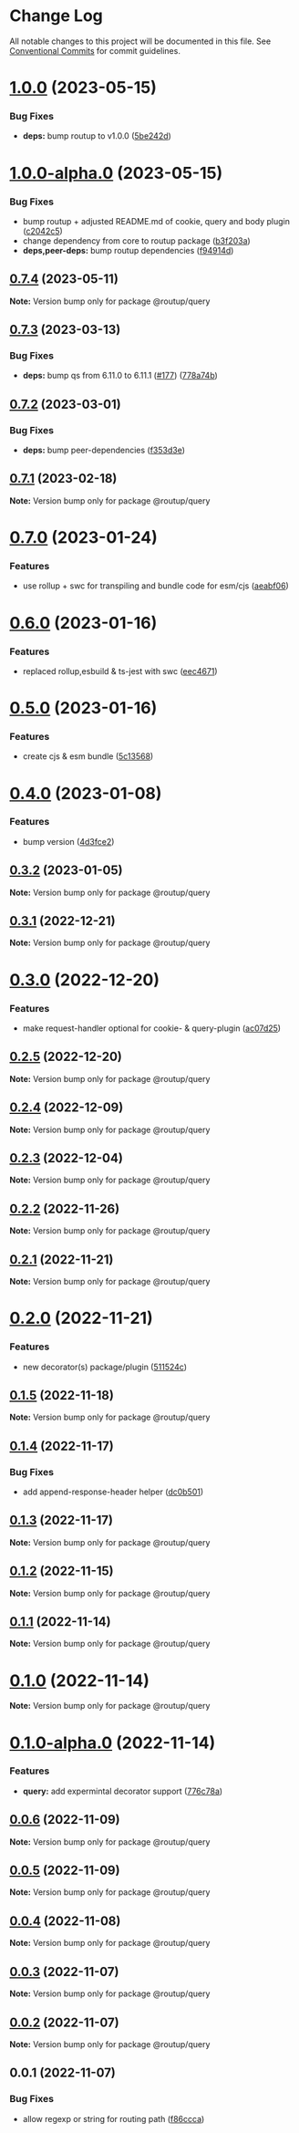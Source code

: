 # Change Log

All notable changes to this project will be documented in this file.
See [Conventional Commits](https://conventionalcommits.org) for commit guidelines.

# [1.0.0](https://github.com/routup/plugins/compare/@routup/query@1.0.0-alpha.0...@routup/query@1.0.0) (2023-05-15)


### Bug Fixes

* **deps:** bump routup to v1.0.0 ([5be242d](https://github.com/routup/plugins/commit/5be242d357918ca994b29236e285ea584a7a6ec8))





# [1.0.0-alpha.0](https://github.com/routup/plugins/compare/@routup/query@0.7.4...@routup/query@1.0.0-alpha.0) (2023-05-15)


### Bug Fixes

* bump routup + adjusted README.md of cookie, query and body plugin ([c2042c5](https://github.com/routup/plugins/commit/c2042c56e0ab64925a400e1b65177882d109f2c0))
* change dependency from core to routup package ([b3f203a](https://github.com/routup/plugins/commit/b3f203ac1a07190db6913620e620d8b930681e74))
* **deps,peer-deps:** bump routup dependencies ([f94914d](https://github.com/routup/plugins/commit/f94914d6926de73bed00c670e9447091e4144f35))





## [0.7.4](https://github.com/Tada5hi/routup/compare/@routup/query@0.7.3...@routup/query@0.7.4) (2023-05-11)

**Note:** Version bump only for package @routup/query





## [0.7.3](https://github.com/Tada5hi/routup/compare/@routup/query@0.7.2...@routup/query@0.7.3) (2023-03-13)


### Bug Fixes

* **deps:** bump qs from 6.11.0 to 6.11.1 ([#177](https://github.com/Tada5hi/routup/issues/177)) ([778a74b](https://github.com/Tada5hi/routup/commit/778a74bf46b01e2d981e8a7c3cae3c45c6e4427d))





## [0.7.2](https://github.com/Tada5hi/routup/compare/@routup/query@0.7.1...@routup/query@0.7.2) (2023-03-01)


### Bug Fixes

* **deps:** bump peer-dependencies ([f353d3e](https://github.com/Tada5hi/routup/commit/f353d3e6e0c7f1752b66ba4c70302786e1216165))





## [0.7.1](https://github.com/Tada5hi/routup/compare/@routup/query@0.7.0...@routup/query@0.7.1) (2023-02-18)

**Note:** Version bump only for package @routup/query





# [0.7.0](https://github.com/Tada5hi/routup/compare/@routup/query@0.6.0...@routup/query@0.7.0) (2023-01-24)


### Features

* use rollup + swc for transpiling and bundle code for esm/cjs ([aeabf06](https://github.com/Tada5hi/routup/commit/aeabf06d2372f315bdbe33546ea5dacb74ce6d9d))





# [0.6.0](https://github.com/Tada5hi/routup/compare/@routup/query@0.5.0...@routup/query@0.6.0) (2023-01-16)


### Features

* replaced rollup,esbuild & ts-jest with swc ([eec4671](https://github.com/Tada5hi/routup/commit/eec46710781894532b9be0b0b9d1b911f0c7e937))





# [0.5.0](https://github.com/Tada5hi/routup/compare/@routup/query@0.4.0...@routup/query@0.5.0) (2023-01-16)


### Features

* create cjs & esm bundle ([5c13568](https://github.com/Tada5hi/routup/commit/5c135687d9dc6e7c38905d8e742029064454ab43))





# [0.4.0](https://github.com/Tada5hi/routup/compare/@routup/query@0.3.2...@routup/query@0.4.0) (2023-01-08)


### Features

* bump version ([4d3fce2](https://github.com/Tada5hi/routup/commit/4d3fce2941ce56fa86dc789b81021fffb4a5424c))





## [0.3.2](https://github.com/Tada5hi/routup/compare/@routup/query@0.3.1...@routup/query@0.3.2) (2023-01-05)

**Note:** Version bump only for package @routup/query





## [0.3.1](https://github.com/Tada5hi/routup/compare/@routup/query@0.3.0...@routup/query@0.3.1) (2022-12-21)

**Note:** Version bump only for package @routup/query





# [0.3.0](https://github.com/Tada5hi/routup/compare/@routup/query@0.2.5...@routup/query@0.3.0) (2022-12-20)


### Features

* make request-handler optional for cookie- & query-plugin ([ac07d25](https://github.com/Tada5hi/routup/commit/ac07d2592a16de1dafaa5d78b9ba805e3a5d3da9))





## [0.2.5](https://github.com/Tada5hi/routup/compare/@routup/query@0.2.4...@routup/query@0.2.5) (2022-12-20)

**Note:** Version bump only for package @routup/query





## [0.2.4](https://github.com/Tada5hi/routup/compare/@routup/query@0.2.3...@routup/query@0.2.4) (2022-12-09)

**Note:** Version bump only for package @routup/query





## [0.2.3](https://github.com/Tada5hi/routup/compare/@routup/query@0.2.2...@routup/query@0.2.3) (2022-12-04)

**Note:** Version bump only for package @routup/query





## [0.2.2](https://github.com/Tada5hi/routup/compare/@routup/query@0.2.1...@routup/query@0.2.2) (2022-11-26)

**Note:** Version bump only for package @routup/query





## [0.2.1](https://github.com/Tada5hi/routup/compare/@routup/query@0.2.0...@routup/query@0.2.1) (2022-11-21)

**Note:** Version bump only for package @routup/query





# [0.2.0](https://github.com/Tada5hi/routup/compare/@routup/query@0.1.5...@routup/query@0.2.0) (2022-11-21)


### Features

* new decorator(s) package/plugin ([511524c](https://github.com/Tada5hi/routup/commit/511524c854f5cdb7222b4cdea2a252a57c2007d1))





## [0.1.5](https://github.com/Tada5hi/routup/compare/@routup/query@0.1.4...@routup/query@0.1.5) (2022-11-18)

**Note:** Version bump only for package @routup/query





## [0.1.4](https://github.com/Tada5hi/routup/compare/@routup/query@0.1.3...@routup/query@0.1.4) (2022-11-17)


### Bug Fixes

* add append-response-header helper ([dc0b501](https://github.com/Tada5hi/routup/commit/dc0b5016271d2e93f26ae644847b15795bc2cd00))





## [0.1.3](https://github.com/Tada5hi/routup/compare/@routup/query@0.1.2...@routup/query@0.1.3) (2022-11-17)

**Note:** Version bump only for package @routup/query





## [0.1.2](https://github.com/Tada5hi/routup/compare/@routup/query@0.1.1...@routup/query@0.1.2) (2022-11-15)

**Note:** Version bump only for package @routup/query





## [0.1.1](https://github.com/Tada5hi/routup/compare/@routup/query@0.1.0...@routup/query@0.1.1) (2022-11-14)

**Note:** Version bump only for package @routup/query





# [0.1.0](https://github.com/Tada5hi/routup/compare/@routup/query@0.1.0-alpha.0...@routup/query@0.1.0) (2022-11-14)

**Note:** Version bump only for package @routup/query





# [0.1.0-alpha.0](https://github.com/Tada5hi/routup/compare/@routup/query@0.0.6...@routup/query@0.1.0-alpha.0) (2022-11-14)


### Features

* **query:** add expermintal decorator support ([776c78a](https://github.com/Tada5hi/routup/commit/776c78acc2e7166747bd4e4eb6a78b825dd798f1))





## [0.0.6](https://github.com/Tada5hi/routup/compare/@routup/query@0.0.5...@routup/query@0.0.6) (2022-11-09)

**Note:** Version bump only for package @routup/query





## [0.0.5](https://github.com/Tada5hi/routup/compare/@routup/query@0.0.4...@routup/query@0.0.5) (2022-11-09)

**Note:** Version bump only for package @routup/query





## [0.0.4](https://github.com/Tada5hi/routup/compare/@routup/query@0.0.3...@routup/query@0.0.4) (2022-11-08)

**Note:** Version bump only for package @routup/query





## [0.0.3](https://github.com/Tada5hi/routup/compare/@routup/query@0.0.2...@routup/query@0.0.3) (2022-11-07)

**Note:** Version bump only for package @routup/query





## [0.0.2](https://github.com/Tada5hi/routup/compare/@routup/query@0.0.1...@routup/query@0.0.2) (2022-11-07)

**Note:** Version bump only for package @routup/query





## 0.0.1 (2022-11-07)


### Bug Fixes

* allow regexp or string for routing path ([f86ccca](https://github.com/Tada5hi/routup/commit/f86ccca6918a4924e0682137b505eb6c36b2bce6))
